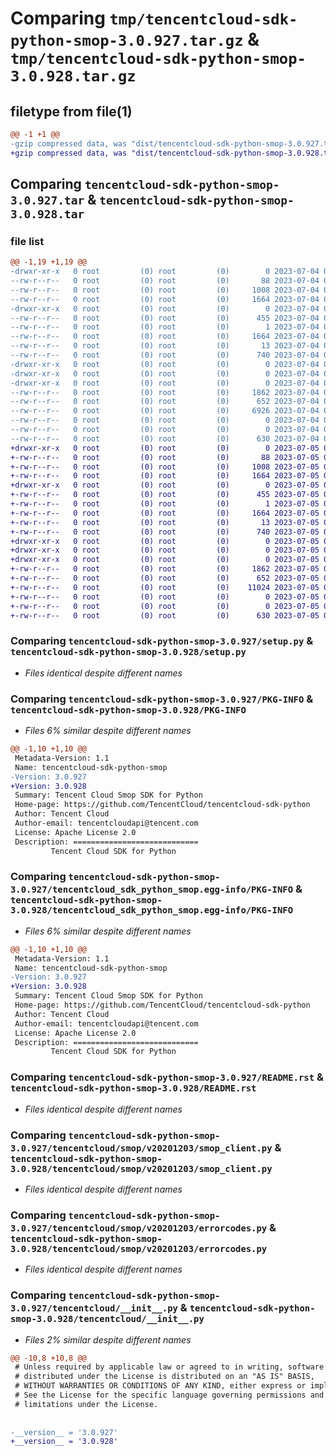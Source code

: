 # Comparing `tmp/tencentcloud-sdk-python-smop-3.0.927.tar.gz` & `tmp/tencentcloud-sdk-python-smop-3.0.928.tar.gz`

## filetype from file(1)

```diff
@@ -1 +1 @@
-gzip compressed data, was "dist/tencentcloud-sdk-python-smop-3.0.927.tar", last modified: Tue Jul  4 00:28:23 2023, max compression
+gzip compressed data, was "dist/tencentcloud-sdk-python-smop-3.0.928.tar", last modified: Wed Jul  5 00:32:14 2023, max compression
```

## Comparing `tencentcloud-sdk-python-smop-3.0.927.tar` & `tencentcloud-sdk-python-smop-3.0.928.tar`

### file list

```diff
@@ -1,19 +1,19 @@
-drwxr-xr-x   0 root         (0) root         (0)        0 2023-07-04 00:28:23.000000 tencentcloud-sdk-python-smop-3.0.927/
--rw-r--r--   0 root         (0) root         (0)       88 2023-07-04 00:28:23.000000 tencentcloud-sdk-python-smop-3.0.927/setup.cfg
--rw-r--r--   0 root         (0) root         (0)     1008 2023-07-04 00:28:23.000000 tencentcloud-sdk-python-smop-3.0.927/setup.py
--rw-r--r--   0 root         (0) root         (0)     1664 2023-07-04 00:28:23.000000 tencentcloud-sdk-python-smop-3.0.927/PKG-INFO
-drwxr-xr-x   0 root         (0) root         (0)        0 2023-07-04 00:28:23.000000 tencentcloud-sdk-python-smop-3.0.927/tencentcloud_sdk_python_smop.egg-info/
--rw-r--r--   0 root         (0) root         (0)      455 2023-07-04 00:28:23.000000 tencentcloud-sdk-python-smop-3.0.927/tencentcloud_sdk_python_smop.egg-info/SOURCES.txt
--rw-r--r--   0 root         (0) root         (0)        1 2023-07-04 00:28:23.000000 tencentcloud-sdk-python-smop-3.0.927/tencentcloud_sdk_python_smop.egg-info/dependency_links.txt
--rw-r--r--   0 root         (0) root         (0)     1664 2023-07-04 00:28:23.000000 tencentcloud-sdk-python-smop-3.0.927/tencentcloud_sdk_python_smop.egg-info/PKG-INFO
--rw-r--r--   0 root         (0) root         (0)       13 2023-07-04 00:28:23.000000 tencentcloud-sdk-python-smop-3.0.927/tencentcloud_sdk_python_smop.egg-info/top_level.txt
--rw-r--r--   0 root         (0) root         (0)      740 2023-07-04 00:28:23.000000 tencentcloud-sdk-python-smop-3.0.927/README.rst
-drwxr-xr-x   0 root         (0) root         (0)        0 2023-07-04 00:28:23.000000 tencentcloud-sdk-python-smop-3.0.927/tencentcloud/
-drwxr-xr-x   0 root         (0) root         (0)        0 2023-07-04 00:28:23.000000 tencentcloud-sdk-python-smop-3.0.927/tencentcloud/smop/
-drwxr-xr-x   0 root         (0) root         (0)        0 2023-07-04 00:28:23.000000 tencentcloud-sdk-python-smop-3.0.927/tencentcloud/smop/v20201203/
--rw-r--r--   0 root         (0) root         (0)     1862 2023-07-04 00:28:23.000000 tencentcloud-sdk-python-smop-3.0.927/tencentcloud/smop/v20201203/smop_client.py
--rw-r--r--   0 root         (0) root         (0)      652 2023-07-04 00:28:23.000000 tencentcloud-sdk-python-smop-3.0.927/tencentcloud/smop/v20201203/errorcodes.py
--rw-r--r--   0 root         (0) root         (0)     6926 2023-07-04 00:28:23.000000 tencentcloud-sdk-python-smop-3.0.927/tencentcloud/smop/v20201203/models.py
--rw-r--r--   0 root         (0) root         (0)        0 2023-07-04 00:28:23.000000 tencentcloud-sdk-python-smop-3.0.927/tencentcloud/smop/v20201203/__init__.py
--rw-r--r--   0 root         (0) root         (0)        0 2023-07-04 00:28:23.000000 tencentcloud-sdk-python-smop-3.0.927/tencentcloud/smop/__init__.py
--rw-r--r--   0 root         (0) root         (0)      630 2023-07-04 00:28:23.000000 tencentcloud-sdk-python-smop-3.0.927/tencentcloud/__init__.py
+drwxr-xr-x   0 root         (0) root         (0)        0 2023-07-05 00:32:14.000000 tencentcloud-sdk-python-smop-3.0.928/
+-rw-r--r--   0 root         (0) root         (0)       88 2023-07-05 00:32:14.000000 tencentcloud-sdk-python-smop-3.0.928/setup.cfg
+-rw-r--r--   0 root         (0) root         (0)     1008 2023-07-05 00:32:14.000000 tencentcloud-sdk-python-smop-3.0.928/setup.py
+-rw-r--r--   0 root         (0) root         (0)     1664 2023-07-05 00:32:14.000000 tencentcloud-sdk-python-smop-3.0.928/PKG-INFO
+drwxr-xr-x   0 root         (0) root         (0)        0 2023-07-05 00:32:14.000000 tencentcloud-sdk-python-smop-3.0.928/tencentcloud_sdk_python_smop.egg-info/
+-rw-r--r--   0 root         (0) root         (0)      455 2023-07-05 00:32:14.000000 tencentcloud-sdk-python-smop-3.0.928/tencentcloud_sdk_python_smop.egg-info/SOURCES.txt
+-rw-r--r--   0 root         (0) root         (0)        1 2023-07-05 00:32:14.000000 tencentcloud-sdk-python-smop-3.0.928/tencentcloud_sdk_python_smop.egg-info/dependency_links.txt
+-rw-r--r--   0 root         (0) root         (0)     1664 2023-07-05 00:32:14.000000 tencentcloud-sdk-python-smop-3.0.928/tencentcloud_sdk_python_smop.egg-info/PKG-INFO
+-rw-r--r--   0 root         (0) root         (0)       13 2023-07-05 00:32:14.000000 tencentcloud-sdk-python-smop-3.0.928/tencentcloud_sdk_python_smop.egg-info/top_level.txt
+-rw-r--r--   0 root         (0) root         (0)      740 2023-07-05 00:32:14.000000 tencentcloud-sdk-python-smop-3.0.928/README.rst
+drwxr-xr-x   0 root         (0) root         (0)        0 2023-07-05 00:32:14.000000 tencentcloud-sdk-python-smop-3.0.928/tencentcloud/
+drwxr-xr-x   0 root         (0) root         (0)        0 2023-07-05 00:32:14.000000 tencentcloud-sdk-python-smop-3.0.928/tencentcloud/smop/
+drwxr-xr-x   0 root         (0) root         (0)        0 2023-07-05 00:32:14.000000 tencentcloud-sdk-python-smop-3.0.928/tencentcloud/smop/v20201203/
+-rw-r--r--   0 root         (0) root         (0)     1862 2023-07-05 00:32:14.000000 tencentcloud-sdk-python-smop-3.0.928/tencentcloud/smop/v20201203/smop_client.py
+-rw-r--r--   0 root         (0) root         (0)      652 2023-07-05 00:32:14.000000 tencentcloud-sdk-python-smop-3.0.928/tencentcloud/smop/v20201203/errorcodes.py
+-rw-r--r--   0 root         (0) root         (0)    11024 2023-07-05 00:32:14.000000 tencentcloud-sdk-python-smop-3.0.928/tencentcloud/smop/v20201203/models.py
+-rw-r--r--   0 root         (0) root         (0)        0 2023-07-05 00:32:14.000000 tencentcloud-sdk-python-smop-3.0.928/tencentcloud/smop/v20201203/__init__.py
+-rw-r--r--   0 root         (0) root         (0)        0 2023-07-05 00:32:14.000000 tencentcloud-sdk-python-smop-3.0.928/tencentcloud/smop/__init__.py
+-rw-r--r--   0 root         (0) root         (0)      630 2023-07-05 00:32:14.000000 tencentcloud-sdk-python-smop-3.0.928/tencentcloud/__init__.py
```

### Comparing `tencentcloud-sdk-python-smop-3.0.927/setup.py` & `tencentcloud-sdk-python-smop-3.0.928/setup.py`

 * *Files identical despite different names*

### Comparing `tencentcloud-sdk-python-smop-3.0.927/PKG-INFO` & `tencentcloud-sdk-python-smop-3.0.928/PKG-INFO`

 * *Files 6% similar despite different names*

```diff
@@ -1,10 +1,10 @@
 Metadata-Version: 1.1
 Name: tencentcloud-sdk-python-smop
-Version: 3.0.927
+Version: 3.0.928
 Summary: Tencent Cloud Smop SDK for Python
 Home-page: https://github.com/TencentCloud/tencentcloud-sdk-python
 Author: Tencent Cloud
 Author-email: tencentcloudapi@tencent.com
 License: Apache License 2.0
 Description: ============================
         Tencent Cloud SDK for Python
```

### Comparing `tencentcloud-sdk-python-smop-3.0.927/tencentcloud_sdk_python_smop.egg-info/PKG-INFO` & `tencentcloud-sdk-python-smop-3.0.928/tencentcloud_sdk_python_smop.egg-info/PKG-INFO`

 * *Files 6% similar despite different names*

```diff
@@ -1,10 +1,10 @@
 Metadata-Version: 1.1
 Name: tencentcloud-sdk-python-smop
-Version: 3.0.927
+Version: 3.0.928
 Summary: Tencent Cloud Smop SDK for Python
 Home-page: https://github.com/TencentCloud/tencentcloud-sdk-python
 Author: Tencent Cloud
 Author-email: tencentcloudapi@tencent.com
 License: Apache License 2.0
 Description: ============================
         Tencent Cloud SDK for Python
```

### Comparing `tencentcloud-sdk-python-smop-3.0.927/README.rst` & `tencentcloud-sdk-python-smop-3.0.928/README.rst`

 * *Files identical despite different names*

### Comparing `tencentcloud-sdk-python-smop-3.0.927/tencentcloud/smop/v20201203/smop_client.py` & `tencentcloud-sdk-python-smop-3.0.928/tencentcloud/smop/v20201203/smop_client.py`

 * *Files identical despite different names*

### Comparing `tencentcloud-sdk-python-smop-3.0.927/tencentcloud/smop/v20201203/errorcodes.py` & `tencentcloud-sdk-python-smop-3.0.928/tencentcloud/smop/v20201203/errorcodes.py`

 * *Files identical despite different names*

### Comparing `tencentcloud-sdk-python-smop-3.0.927/tencentcloud/__init__.py` & `tencentcloud-sdk-python-smop-3.0.928/tencentcloud/__init__.py`

 * *Files 2% similar despite different names*

```diff
@@ -10,8 +10,8 @@
 # Unless required by applicable law or agreed to in writing, software
 # distributed under the License is distributed on an "AS IS" BASIS,
 # WITHOUT WARRANTIES OR CONDITIONS OF ANY KIND, either express or implied.
 # See the License for the specific language governing permissions and
 # limitations under the License.
 
 
-__version__ = '3.0.927'
+__version__ = '3.0.928'
```

